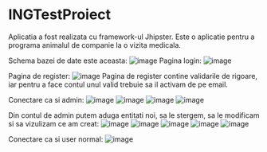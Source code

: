 # INGTestProiect

Aplicatia a fost realizata cu framework-ul Jhipster.
Este o aplicatie pentru a programa animalul de companie la o vizita medicala.

Schema bazei de date este aceasta:
![image](https://user-images.githubusercontent.com/61156868/172165244-563d9b88-5f50-4e6a-8810-56857c86976d.png)
Pagina login:
![image](https://user-images.githubusercontent.com/61156868/172165355-731de39b-eeaa-4120-bdb3-281c723b73bb.png)

Pagina de register:
![image](https://user-images.githubusercontent.com/61156868/172165386-1ff764fe-a320-4f5e-84b9-4cc24e6d181f.png)
Pagina de register contine validarile de rigoare, iar pentru a face contul unul valid trebuie sa il activam de pe email.

Conectare ca si admin:
![image](https://user-images.githubusercontent.com/61156868/172165693-1f5abc76-6120-460f-913e-85072c8cff15.png)
![image](https://user-images.githubusercontent.com/61156868/172165717-49ed9b8a-c03a-4a4a-8834-8cd2ec4391eb.png)
![image](https://user-images.githubusercontent.com/61156868/172165771-c55463e6-69bb-45c4-ba1f-d094b5999ca7.png)
![image](https://user-images.githubusercontent.com/61156868/172165807-4a3513dc-4008-48b7-8502-ee1011a73351.png)

Din contul de admin putem aduga entitati noi, sa le stergem, sa le modificam si sa vizulizam ce am creat:
![image](https://user-images.githubusercontent.com/61156868/172166027-9f34c2e0-47f5-4d58-9757-9ecfc5b8e88d.png)
![image](https://user-images.githubusercontent.com/61156868/172166075-955691d2-eac0-45d1-a077-41bcb4378ada.png)
![image](https://user-images.githubusercontent.com/61156868/172166103-b2dec603-d2bf-4b40-ab43-39fb083253ee.png)
![image](https://user-images.githubusercontent.com/61156868/172166129-75271c10-782f-4e64-9253-ba487b099057.png)
![image](https://user-images.githubusercontent.com/61156868/172166163-dcb52ca5-275a-4b5b-86a9-0116ecd0b7b8.png)


Conectare ca si user normal:
![image](https://user-images.githubusercontent.com/61156868/172165872-c4345479-a2ca-45d4-814a-6c008efa25ad.png)
